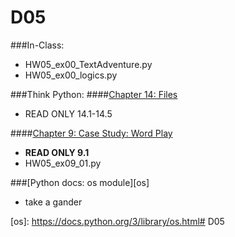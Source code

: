 # D05

###In-Class:
+ HW05_ex00_TextAdventure.py
+ HW05_ex00_logics.py

###Think Python:
####[Chapter 14: Files][ch14]
+ READ ONLY 14.1-14.5

####[Chapter 9: Case Study: Word Play][ch9]
+ **READ ONLY 9.1**
+ HW05_ex09_01.py

###[Python docs: os module][os]
+ take a gander

<!-- Links -->

[ch14]: http://www.greenteapress.com/thinkpython2/html/thinkpython2015.html
[ch9]: http://www.greenteapress.com/thinkpython2/html/thinkpython2010.html
[os]: https://docs.python.org/3/library/os.html# D05